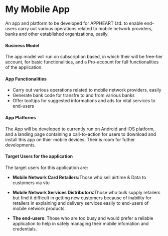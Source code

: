 # My Mobile App
An app and platform to be developed for APPHEART Ltd. to enable end-users carry out various operations related to  mobile network providers, banks and other established organizations, easily.

<h4>Business Model</h4>
<p>The app model will run on subscription based, in which their will be free-tier account, for basic functionalities, and a Pro-account for full functionalities of the application.</p>

<h4>App Functionalities</h4>
<ul> 
    <li>Carry out various operations related to mobile network providers, easily</li>
    <li>Generate bank code for transfre to and from various banks</li>
    <li>Offer tooltips for suggested informations and ads for vital services to end-users</li>
</ul>

<h4>App Platforms</h4>
<p>The App will be developed to currently run on Android and iOS platform, and a landing page containing a call-to-action for users to download and install this app on thier mobile devices. Their is room for futher developments.</p>

<h4>Target Users for the application</h4>
<p>The target users for this application are:</p>
<ul>
    <li>
        <p><strong>Mobile Network Card Retailers:</strong>Those who sell airtime & Data to customers via vtu</p>
    <li> 
        <p><strong>Mobile Network Services Distributors</strong>:Those who bulk supply retailers but find it difficult in getting new customers because of inability for retailers in explaining and delivery services easily to end-users of mobile network products.<p>
    </li>
    <li> 
        <p><strong>The end-users</strong>: Those who are too busy and would prefer a reliable application to help in safely managing their mobile infomation and credentials.</p>
    </li>
</ul>
    
